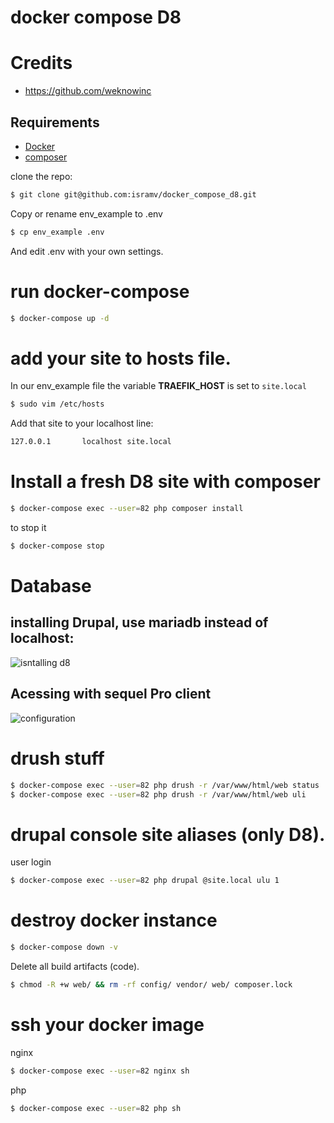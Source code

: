 # docker compose D8

# Credits

- https://github.com/weknowinc

## Requirements 

- [Docker](https://www.docker.com/community-edition)
- [composer](https://getcomposer.org/doc/00-intro.md#installation-linux-unix-osx)

clone the repo:

```bash
$ git clone git@github.com:isramv/docker_compose_d8.git
```

Copy or rename env_example to .env

```bash
$ cp env_example .env
```

And edit .env with your own settings.

# run docker-compose

```bash
$ docker-compose up -d
```

# add your site to hosts file.

In our env_example file the variable **TRAEFIK_HOST** is set to `site.local`

```bash
$ sudo vim /etc/hosts
```
Add that site to your localhost line:

```bash
127.0.0.1       localhost site.local
```

# Install a fresh D8 site with composer

```bash
$ docker-compose exec --user=82 php composer install
```
to stop it
```bash
$ docker-compose stop
```

# Database

## installing Drupal, use mariadb instead of localhost:

![isntalling d8](https://www.evernote.com/l/Ar8MCZ_MMGdLEJNL7_RK9wC8MMh6j5MEHgwB/image.png)


## Acessing with sequel Pro client

![configuration](https://www.evernote.com/l/Ar-v6WAoltRM0q9PH2PVg1fGoc5YspwdLEwB/image.png)

# drush stuff

```bash
$ docker-compose exec --user=82 php drush -r /var/www/html/web status
$ docker-compose exec --user=82 php drush -r /var/www/html/web uli
```
# drupal console site aliases (only D8).

user login

```bash
$ docker-compose exec --user=82 php drupal @site.local ulu 1
```
# destroy docker instance

```bash
$ docker-compose down -v
```

Delete all build artifacts (code).

```bash
$ chmod -R +w web/ && rm -rf config/ vendor/ web/ composer.lock
```

# ssh your docker image

nginx
```bash
$ docker-compose exec --user=82 nginx sh
```

php
```bash
$ docker-compose exec --user=82 php sh
```
